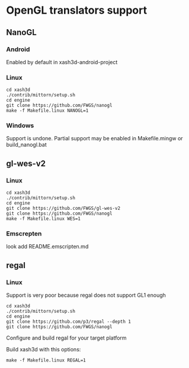 # OpenGL translators support

## NanoGL

### Android

Enabled by default in xash3d-android-project

### Linux

```
cd xash3d
./contrib/mittorn/setup.sh
cd engine
git clone https://github.com/FWGS/nanogl
make -f Makefile.linux NANOGL=1
```

### Windows

Support is undone. Partial support may be enabled in Makefile.mingw or build_nanogl.bat

## gl-wes-v2

### Linux

```
cd xash3d
./contrib/mittorn/setup.sh
cd engine
git clone https://github.com/FWGS/gl-wes-v2
git clone https://github.com/FWGS/nanogl
make -f Makefile.linux WES=1
```

### Emscrepten

look add README.emscripten.md

## regal

### Linux

Support is very poor because regal does not support GL1 enough
```
cd xash3d
./contrib/mittorn/setup.sh
cd engine
git clone https://github.com/p3/regal --depth 1
git clone https://github.com/FWGS/nanogl
```

Configure and build regal for your target platform

Build xash3d with this options:

`make -f Makefile.linux REGAL=1`

